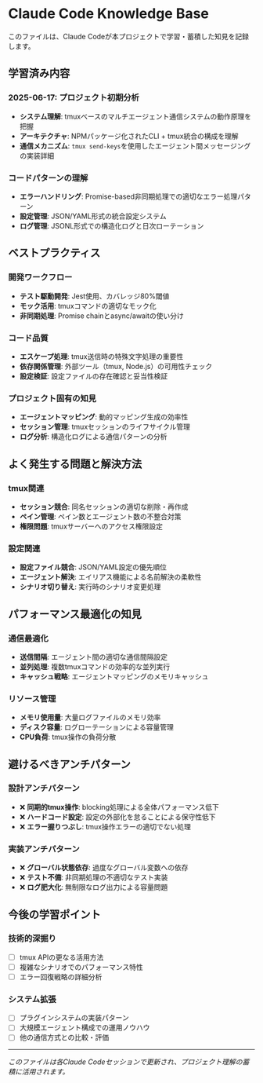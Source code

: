 # Claude Code Knowledge Base

このファイルは、Claude Codeが本プロジェクトで学習・蓄積した知見を記録します。

## 学習済み内容

### 2025-06-17: プロジェクト初期分析
- **システム理解**: tmuxベースのマルチエージェント通信システムの動作原理を把握
- **アーキテクチャ**: NPMパッケージ化されたCLI + tmux統合の構成を理解
- **通信メカニズム**: `tmux send-keys`を使用したエージェント間メッセージングの実装詳細

### コードパターンの理解
- **エラーハンドリング**: Promise-based非同期処理での適切なエラー処理パターン
- **設定管理**: JSON/YAML形式の統合設定システム
- **ログ管理**: JSONL形式での構造化ログと日次ローテーション

## ベストプラクティス

### 開発ワークフロー
- **テスト駆動開発**: Jest使用、カバレッジ80%閾値
- **モック活用**: tmuxコマンドの適切なモック化
- **非同期処理**: Promise chainとasync/awaitの使い分け

### コード品質
- **エスケープ処理**: tmux送信時の特殊文字処理の重要性
- **依存関係管理**: 外部ツール（tmux, Node.js）の可用性チェック
- **設定検証**: 設定ファイルの存在確認と妥当性検証

### プロジェクト固有の知見
- **エージェントマッピング**: 動的マッピング生成の効率性
- **セッション管理**: tmuxセッションのライフサイクル管理
- **ログ分析**: 構造化ログによる通信パターンの分析

## よく発生する問題と解決方法

### tmux関連
- **セッション競合**: 同名セッションの適切な削除・再作成
- **ペイン管理**: ペイン数とエージェント数の不整合対策
- **権限問題**: tmuxサーバーへのアクセス権限設定

### 設定関連
- **設定ファイル競合**: JSON/YAML設定の優先順位
- **エージェント解決**: エイリアス機能による名前解決の柔軟性
- **シナリオ切り替え**: 実行時のシナリオ変更処理

## パフォーマンス最適化の知見

### 通信最適化
- **送信間隔**: エージェント間の適切な通信間隔設定
- **並列処理**: 複数tmuxコマンドの効率的な並列実行
- **キャッシュ戦略**: エージェントマッピングのメモリキャッシュ

### リソース管理
- **メモリ使用量**: 大量ログファイルのメモリ効率
- **ディスク容量**: ログローテーションによる容量管理
- **CPU負荷**: tmux操作の負荷分散

## 避けるべきアンチパターン

### 設計アンチパターン
- ❌ **同期的tmux操作**: blocking処理による全体パフォーマンス低下
- ❌ **ハードコード設定**: 設定の外部化を怠ることによる保守性低下
- ❌ **エラー握りつぶし**: tmux操作エラーの適切でない処理

### 実装アンチパターン
- ❌ **グローバル状態依存**: 過度なグローバル変数への依存
- ❌ **テスト不備**: 非同期処理の不適切なテスト実装
- ❌ **ログ肥大化**: 無制限なログ出力による容量問題

## 今後の学習ポイント

### 技術的深掘り
- [ ] tmux APIの更なる活用方法
- [ ] 複雑なシナリオでのパフォーマンス特性
- [ ] エラー回復戦略の詳細分析

### システム拡張
- [ ] プラグインシステムの実装パターン
- [ ] 大規模エージェント構成での運用ノウハウ
- [ ] 他の通信方式との比較・評価

---

*このファイルは各Claude Codeセッションで更新され、プロジェクト理解の蓄積に活用されます。*